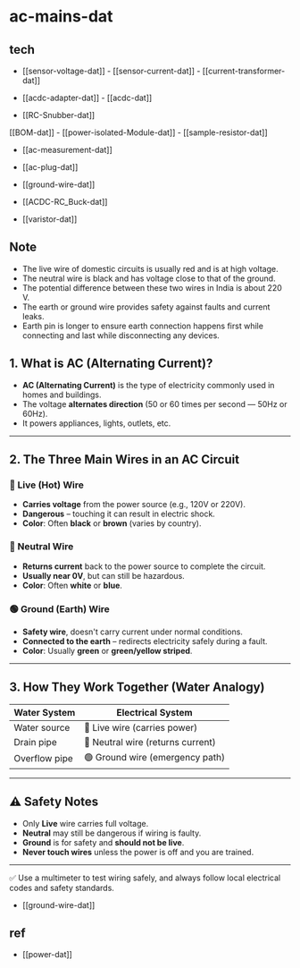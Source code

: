 
# ac-mains-dat


## tech 

- [[sensor-voltage-dat]] - [[sensor-current-dat]] - [[current-transformer-dat]]
  
- [[acdc-adapter-dat]] - [[acdc-dat]]

- [[RC-Snubber-dat]]

[[BOM-dat]] - [[power-isolated-Module-dat]] - [[sample-resistor-dat]]

- [[ac-measurement-dat]]

- [[ac-plug-dat]]

- [[ground-wire-dat]]

- [[ACDC-RC_Buck-dat]]

- [[varistor-dat]]

## Note 

- The live wire of domestic circuits is usually red and is at high voltage. 
- The neutral wire is black and has voltage close to that of the ground. 
- The potential difference between these two wires in India is about 220 V. 
- The earth or ground wire provides safety against faults and current leaks. 
- Earth pin is longer to ensure earth connection happens first while connecting and last while disconnecting any devices. 


## 1. What is AC (Alternating Current)?
- **AC (Alternating Current)** is the type of electricity commonly used in homes and buildings.
- The voltage **alternates direction** (50 or 60 times per second — 50Hz or 60Hz).
- It powers appliances, lights, outlets, etc.

---

## 2. The Three Main Wires in an AC Circuit

### 🔴 Live (Hot) Wire
- **Carries voltage** from the power source (e.g., 120V or 220V).
- **Dangerous** – touching it can result in electric shock.
- **Color**: Often **black** or **brown** (varies by country).

### 🔵 Neutral Wire
- **Returns current** back to the power source to complete the circuit.
- **Usually near 0V**, but can still be hazardous.
- **Color**: Often **white** or **blue**.

### 🟢 Ground (Earth) Wire
- **Safety wire**, doesn't carry current under normal conditions.
- **Connected to the earth** – redirects electricity safely during a fault.
- **Color**: Usually **green** or **green/yellow striped**.

---

## 3. How They Work Together (Water Analogy)

| Water System      | Electrical System         |
|-------------------|---------------------------|
| Water source      | 🔴 Live wire (carries power) |
| Drain pipe        | 🔵 Neutral wire (returns current) |
| Overflow pipe     | 🟢 Ground wire (emergency path) |

---

## ⚠️ Safety Notes
- Only **Live** wire carries full voltage.
- **Neutral** may still be dangerous if wiring is faulty.
- **Ground** is for safety and **should not be live**.
- **Never touch wires** unless the power is off and you are trained.

---

✅ Use a multimeter to test wiring safely, and always follow local electrical codes and safety standards.


- [[ground-wire-dat]]

## ref 

- [[power-dat]]